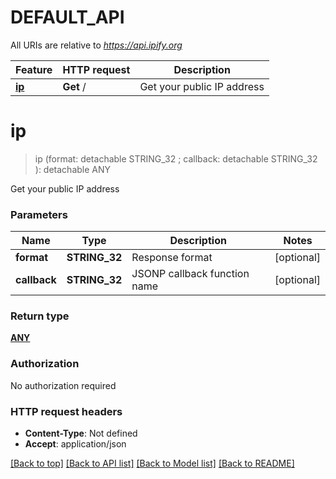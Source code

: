 # DEFAULT_API

All URIs are relative to *https://api.ipify.org*

Feature | HTTP request | Description
------------- | ------------- | -------------
[**ip**](DEFAULT_API.md#ip) | **Get** / | Get your public IP address


# **ip**
> ip (format:  detachable STRING_32 ; callback:  detachable STRING_32 ): detachable ANY
	

Get your public IP address


### Parameters

Name | Type | Description  | Notes
------------- | ------------- | ------------- | -------------
 **format** | **STRING_32**| Response format | [optional] 
 **callback** | **STRING_32**| JSONP callback function name | [optional] 

### Return type

[**ANY**](ANY.md)

### Authorization

No authorization required

### HTTP request headers

 - **Content-Type**: Not defined
 - **Accept**: application/json

[[Back to top]](#) [[Back to API list]](../README.md#documentation-for-api-endpoints) [[Back to Model list]](../README.md#documentation-for-models) [[Back to README]](../README.md)

